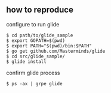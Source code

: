 
## how to reproduce

configure to run glide

    $ cd path/to/glide_sample
    $ export GOPATH=$(pwd)
    $ export PATH="$(pwd)/bin:$PATH"
    $ go get github.com/Masterminds/glide
    $ cd src/glide_sample/
    $ glide install

confirm glide process

    $ ps -ax | grpe glide


